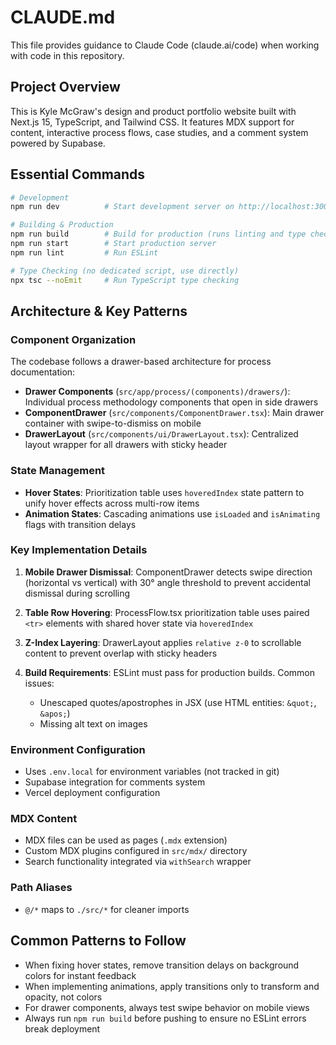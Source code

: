 # CLAUDE.md

This file provides guidance to Claude Code (claude.ai/code) when working with code in this repository.

## Project Overview

This is Kyle McGraw's design and product portfolio website built with Next.js 15, TypeScript, and Tailwind CSS. It features MDX support for content, interactive process flows, case studies, and a comment system powered by Supabase.

## Essential Commands

```bash
# Development
npm run dev          # Start development server on http://localhost:3000

# Building & Production
npm run build        # Build for production (runs linting and type checking)
npm run start        # Start production server
npm run lint         # Run ESLint

# Type Checking (no dedicated script, use directly)
npx tsc --noEmit     # Run TypeScript type checking
```

## Architecture & Key Patterns

### Component Organization

The codebase follows a drawer-based architecture for process documentation:
- **Drawer Components** (`src/app/process/(components)/drawers/`): Individual process methodology components that open in side drawers
- **ComponentDrawer** (`src/components/ComponentDrawer.tsx`): Main drawer container with swipe-to-dismiss on mobile
- **DrawerLayout** (`src/components/ui/DrawerLayout.tsx`): Centralized layout wrapper for all drawers with sticky header

### State Management

- **Hover States**: Prioritization table uses `hoveredIndex` state pattern to unify hover effects across multi-row items
- **Animation States**: Cascading animations use `isLoaded` and `isAnimating` flags with transition delays

### Key Implementation Details

1. **Mobile Drawer Dismissal**: ComponentDrawer detects swipe direction (horizontal vs vertical) with 30° angle threshold to prevent accidental dismissal during scrolling

2. **Table Row Hovering**: ProcessFlow.tsx prioritization table uses paired `<tr>` elements with shared hover state via `hoveredIndex`

3. **Z-Index Layering**: DrawerLayout applies `relative z-0` to scrollable content to prevent overlap with sticky headers

4. **Build Requirements**: ESLint must pass for production builds. Common issues:
   - Unescaped quotes/apostrophes in JSX (use HTML entities: `&quot;`, `&apos;`)
   - Missing alt text on images

### Environment Configuration

- Uses `.env.local` for environment variables (not tracked in git)
- Supabase integration for comments system
- Vercel deployment configuration

### MDX Content

- MDX files can be used as pages (`.mdx` extension)
- Custom MDX plugins configured in `src/mdx/` directory
- Search functionality integrated via `withSearch` wrapper

### Path Aliases

- `@/*` maps to `./src/*` for cleaner imports

## Common Patterns to Follow

- When fixing hover states, remove transition delays on background colors for instant feedback
- When implementing animations, apply transitions only to transform and opacity, not colors
- For drawer components, always test swipe behavior on mobile views
- Always run `npm run build` before pushing to ensure no ESLint errors break deployment